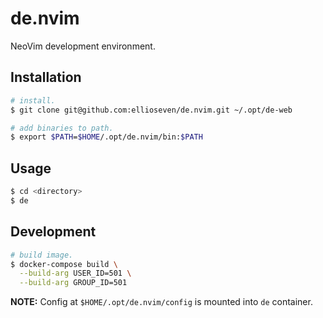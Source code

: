 # de.nvim

NeoVim development environment.

## Installation

```bash
# install.
$ git clone git@github.com:ellioseven/de.nvim.git ~/.opt/de-web

# add binaries to path.
$ export $PATH=$HOME/.opt/de.nvim/bin:$PATH
```

## Usage

```bash
$ cd <directory>
$ de
```

## Development

```bash
# build image.
$ docker-compose build \
  --build-arg USER_ID=501 \
  --build-arg GROUP_ID=501
```

__NOTE:__ Config at `$HOME/.opt/de.nvim/config` is mounted into `de` container.

